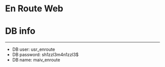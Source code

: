En Route Web
=======
# DB info
---------
* DB user: usr_enroute
* DB password: sh1zzl3m4n1zzl3$
* DB name: maiv_enroute